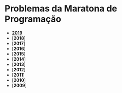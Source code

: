 # Problemas da Maratona de Programação
- [**2019**](https://github.com/3Strela/Competitive_Programing/tree/master/Estudos/NepsAcademy)
- [**2018**]
- [**2017**]
- [**2016**]
- [**2015**]
- [**2014**]
- [**2013**]
- [**2012**]
- [**2011**]
- [**2010**]
- [**2009**]